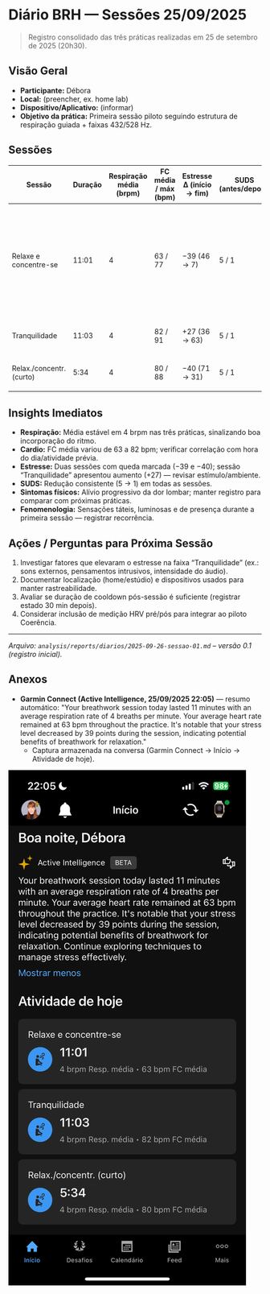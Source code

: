 # Diário BRH — Sessões 25/09/2025

> Registro consolidado das três práticas realizadas em 25 de setembro de 2025 (20h30).

## Visão Geral

- **Participante:** Débora
- **Local:** (preencher, ex. home lab)
- **Dispositivo/Aplicativo:** (informar)
- **Objetivo da prática:** Primeira sessão piloto seguindo estrutura de respiração guiada + faixas 432/528 Hz.

## Sessões

| Sessão | Duração | Respiração média (brpm) | FC média / máx (bpm) | Estresse Δ (início → fim) | SUDS (antes/depois) | Dor (antes → depois) | Humor (antes → depois) | Observações-chave |
| --- | --- | --- | --- | --- | --- | --- | --- | --- |
| Relaxe e concentre-se | 11:01 | 4 | 63 / 77 | −39 (46 → 7) | 5 / 1 | Cervical/lombar → apenas cervical leve | Neutro → neutro (bom) | Flash de luz branca; sensação de toque; percepção de presença; fluxo de informações pelo topo da cabeça; importância do exercício respiratório. |
| Tranquilidade | 11:03 | 4 | 82 / 91 | +27 (36 → 63) | 5 / 1 | Cervical/lombar → apenas cervical leve | Neutro → neutro (bom) | (Notas adicionais a preencher) |
| Relax./concentr. (curto) | 5:34 | 4 | 80 / 88 | −40 (71 → 31) | 5 / 1 | Cervical/lombar → apenas cervical leve | Neutro → neutro (bom) | (Notas adicionais a preencher) |

## Insights Imediatos

- **Respiração:** Média estável em 4 brpm nas três práticas, sinalizando boa incorporação do ritmo.
- **Cardio:** FC média variou de 63 a 82 bpm; verificar correlação com hora do dia/atividade prévia.
- **Estresse:** Duas sessões com queda marcada (−39 e −40); sessão “Tranquilidade” apresentou aumento (+27) — revisar estímulo/ambiente.
- **SUDS:** Redução consistente (5 → 1) em todas as sessões.
- **Sintomas físicos:** Alívio progressivo da dor lombar; manter registro para comparar com próximas práticas.
- **Fenomenologia:** Sensações táteis, luminosas e de presença durante a primeira sessão — registrar recorrência.

## Ações / Perguntas para Próxima Sessão

1. Investigar fatores que elevaram o estresse na faixa “Tranquilidade” (ex.: sons externos, pensamentos intrusivos, intensidade do áudio).
2. Documentar localização (home/estúdio) e dispositivos usados para manter rastreabilidade.
3. Avaliar se duração de cooldown pós-sessão é suficiente (registrar estado 30 min depois).
4. Considerar inclusão de medição HRV pré/pós para integrar ao piloto Coerência.

---

*Arquivo: `analysis/reports/diarios/2025-09-26-sessao-01.md` – versão 0.1 (registro inicial).* 

## Anexos

- **Garmin Connect (Active Intelligence, 25/09/2025 22:05)** — resumo automático: "Your breathwork session today lasted 11 minutes with an average respiration rate of 4 breaths per minute. Your average heart rate remained at 63 bpm throughout the practice. It's notable that your stress level decreased by 39 points during the session, indicating potential benefits of breathwork for relaxation."
    - Captura armazenada na conversa (Garmin Connect → Início → Atividade de hoje).

![Garmin Connect](2025-09-26-sessao-01-garmin.png)

